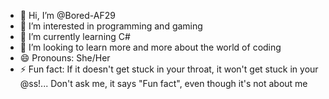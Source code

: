 - 👋 Hi, I’m @Bored-AF29
- 👀 I’m interested in programming and gaming
- 🌱 I’m currently learning C#
- 💞️ I’m looking to learn more and more about the world of coding
- 😄 Pronouns: She/Her
- ⚡ Fun fact: If it doesn't get stuck in your throat, it won't get stuck in your @ss!... Don't ask me, it says "Fun fact", even though it's not about me 

<!---
Bored-AF29/Bored-AF29 is a ✨ special ✨ repository because its `README.md` (this file) appears on your GitHub profile.
You can click the Preview link to take a look at your changes.
--->
